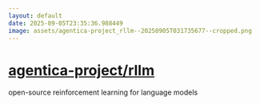 ```yaml
---
layout: default
date: 2025-09-05T23:35:36.988449
image: assets/agentica-project_rllm--20250905T031735677--cropped.png
---
```


# [agentica-project/rllm](https://github.com/agentica-project/rllm)

open-source reinforcement learning for language models
